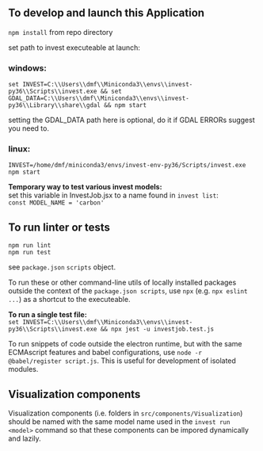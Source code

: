 ## To develop and launch this Application

`npm install` from repo directory  

set path to invest executeable at launch:

### windows:  
`set INVEST=C:\\Users\\dmf\\Miniconda3\\envs\\invest-py36\\Scripts\\invest.exe && set GDAL_DATA=C:\\Users\\dmf\\Miniconda3\\envs\\invest-py36\\Library\\share\\gdal && npm start`  

setting the GDAL_DATA path here is optional, do it if GDAL ERRORs suggest you need to.  

### linux:  
`INVEST=/home/dmf/miniconda3/envs/invest-env-py36/Scripts/invest.exe npm start`  


**Temporary way to test various invest models:**  
set this variable in InvestJob.jsx to a name found in `invest list`:  
`const MODEL_NAME = 'carbon'`  


## To run linter or tests
`npm run lint`  
`npm run test`  

see `package.json` `scripts` object.  

To run these or other command-line utils of locally installed packages outside the context of the `package.json scripts`, use `npx` (e.g. `npx eslint ...`) as a shortcut to the executeable. 

**To run a single test file:**  
`set INVEST=C:\\Users\\dmf\\Miniconda3\\envs\\invest-py36\\Scripts\\invest.exe && npx jest -u investjob.test.js`  

To run snippets of code outside the electron runtime, but with the same ECMAscript features and babel configurations, use `node -r @babel/register script.js`. This is useful for development of isolated modules.


## Visualization components
Visualization components (i.e. folders in `src/components/Visualization`) should be named with the same model name used in the `invest run <model>` command so that these components can be impored dynamically and lazily.